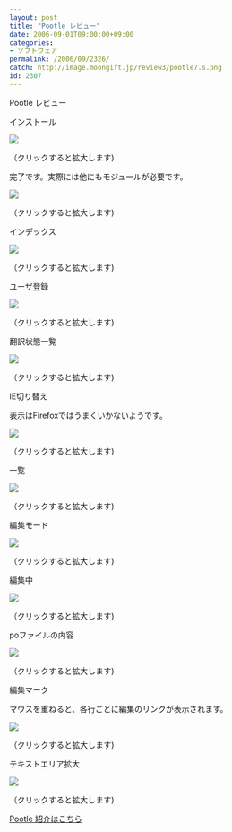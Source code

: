 ```yaml
---
layout: post
title: "Pootle レビュー"
date: 2006-09-01T09:00:00+09:00
categories:
- ソフトウェア
permalink: /2006/09/2326/
catch: http://image.moongift.jp/review3/pootle7.s.png
id: 2307
---
```

Pootle レビュー  
<!--more-->

インストール

  

[![](http://image.moongift.jp/review3/pootle1.s.png)](http://image.moongift.jp/review3/pootle1.png)  
  
（クリックすると拡大します)

  

完了です。実際には他にもモジュールが必要です。

  

[![](http://image.moongift.jp/review3/pootle2.s.png)](http://image.moongift.jp/review3/pootle2.png)  
  
（クリックすると拡大します)

  

インデックス

  

[![](http://image.moongift.jp/review3/pootle3.s.png)](http://image.moongift.jp/review3/pootle3.png)  
  
（クリックすると拡大します)

  

ユーザ登録

  

[![](http://image.moongift.jp/review3/pootle4.s.png)](http://image.moongift.jp/review3/pootle4.png)  
  
（クリックすると拡大します)

  

翻訳状態一覧

  

[![](http://image.moongift.jp/review3/pootle5.s.png)](http://image.moongift.jp/review3/pootle5.png)  
  
（クリックすると拡大します)

  

IE切り替え

  

表示はFirefoxではうまくいかないようです。

  

[![](http://image.moongift.jp/review3/pootle6.s.png)](http://image.moongift.jp/review3/pootle6.png)  
  
（クリックすると拡大します)

  

一覧

  

[![](http://image.moongift.jp/review3/pootle7.s.png)](http://image.moongift.jp/review3/pootle7.png)  
  
（クリックすると拡大します)

  

編集モード

  

[![](http://image.moongift.jp/review3/pootle8.s.png)](http://image.moongift.jp/review3/pootle8.png)  
  
（クリックすると拡大します)

  

編集中

  

[![](http://image.moongift.jp/review3/pootle9.s.png)](http://image.moongift.jp/review3/pootle9.png)  
  
（クリックすると拡大します)

  

poファイルの内容

  

[![](http://image.moongift.jp/review3/pootle10.s.png)](http://image.moongift.jp/review3/pootle10.png)  
  
（クリックすると拡大します)

  

編集マーク

  

マウスを重ねると、各行ごとに編集のリンクが表示されます。

  

[![](http://image.moongift.jp/review3/pootle11.s.png)](http://image.moongift.jp/review3/pootle11.png)  
  
（クリックすると拡大します)

  

テキストエリア拡大

  

[![](http://image.moongift.jp/review3/pootle12.s.png)](http://image.moongift.jp/review3/pootle12.png)  
  
（クリックすると拡大します)

  

[Pootle 紹介はこちら](http://oss.moongift.jp/intro/i-2324.html)

